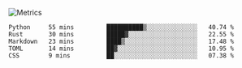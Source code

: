 ![Metrics](https://metrics.lecoq.io/ellygaytor?template=classic&base.community=0&base.metadata=0&languages=1&lines=1&wakatime=1&languages.ignored=css%2Cscss%2Chtml&languages.limit=8&languages.sections=most-used&languages.colors=github&languages.threshold=0%25&languages.indepth=false&languages.categories=programming&languages.recent.categories=markup%2C%20programming&languages.recent.load=300&languages.recent.days=14&wakatime.days=7&wakatime.sections=time%2C%20projects%2C%20projects-graphs%2C%20languages%2C%20languages-graphs%2C%20editors%2C%20os&wakatime.limit=5&wakatime.url=https%3A%2F%2Fwakatime.com&config.timezone=America%2FNew_York)
<!--START_SECTION:waka-->
```text
Python     55 mins         ██████████▒░░░░░░░░░░░░░░   40.74 % 
Rust       30 mins         █████▓░░░░░░░░░░░░░░░░░░░   22.55 % 
Markdown   23 mins         ████▒░░░░░░░░░░░░░░░░░░░░   17.48 % 
TOML       14 mins         ██▓░░░░░░░░░░░░░░░░░░░░░░   10.95 % 
CSS        9 mins          ██░░░░░░░░░░░░░░░░░░░░░░░   07.38 % 
```
<!--END_SECTION:waka-->
